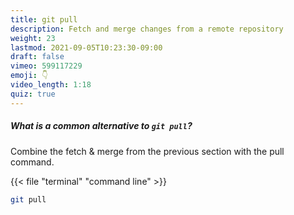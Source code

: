 ```yaml
---
title: git pull
description: Fetch and merge changes from a remote repository
weight: 23
lastmod: 2021-09-05T10:23:30-09:00
draft: false
vimeo: 599117229
emoji: 👇
video_length: 1:18
quiz: true
---
```


<quiz-modal options="nsync:fetch and merge:rebase:enchant" answer="fetch and merge" prize="13">
  <h5>What is a common alternative to <code>git pull</code>?</h5>
</quiz-modal>

Combine the fetch & merge from the previous section with the pull command.

{{< file "terminal" "command line" >}}

```bash
git pull
```
